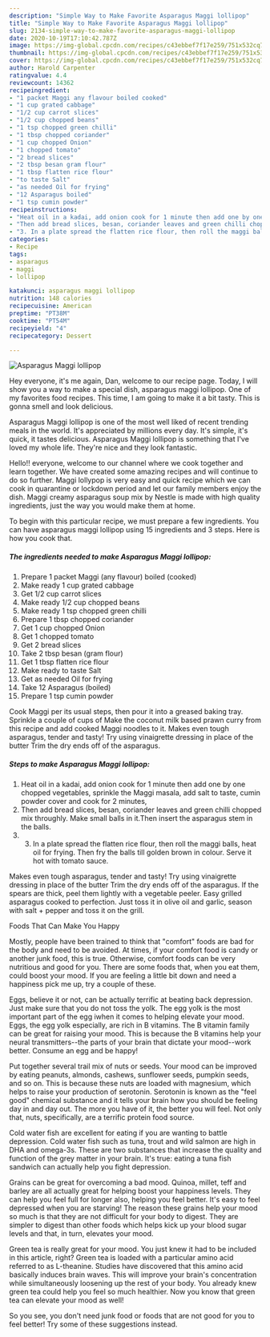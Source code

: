```yaml
---
description: "Simple Way to Make Favorite Asparagus Maggi lollipop"
title: "Simple Way to Make Favorite Asparagus Maggi lollipop"
slug: 2134-simple-way-to-make-favorite-asparagus-maggi-lollipop
date: 2020-10-19T17:10:42.787Z
image: https://img-global.cpcdn.com/recipes/c43ebbef7f17e259/751x532cq70/asparagus-maggi-lollipop-recipe-main-photo.jpg
thumbnail: https://img-global.cpcdn.com/recipes/c43ebbef7f17e259/751x532cq70/asparagus-maggi-lollipop-recipe-main-photo.jpg
cover: https://img-global.cpcdn.com/recipes/c43ebbef7f17e259/751x532cq70/asparagus-maggi-lollipop-recipe-main-photo.jpg
author: Harold Carpenter
ratingvalue: 4.4
reviewcount: 14362
recipeingredient:
- "1 packet Maggi any flavour boiled cooked"
- "1 cup grated cabbage"
- "1/2 cup carrot slices"
- "1/2 cup chopped beans"
- "1 tsp chopped green chilli"
- "1 tbsp chopped coriander"
- "1 cup chopped Onion"
- "1 chopped tomato"
- "2 bread slices"
- "2 tbsp besan gram flour"
- "1 tbsp flatten rice flour"
- "to taste Salt"
- "as needed Oil for frying"
- "12 Asparagus boiled"
- "1 tsp cumin powder"
recipeinstructions:
- "Heat oil in a kadai, add onion cook for 1 minute then add one by one chopped vegetables, sprinkle the Maggi masala, add salt to taste, cumin powder cover and cook for 2 minutes,"
- "Then add bread slices, besan, coriander leaves and green chilli chopped mix throughly. Make small balls in it.Then insert the asparagus stem in the balls."
- "3. In a plate spread the flatten rice flour, then roll the maggi balls, heat oil for frying. Then fry the balls till golden brown in colour. Serve it hot with tomato sauce."
categories:
- Recipe
tags:
- asparagus
- maggi
- lollipop

katakunci: asparagus maggi lollipop 
nutrition: 148 calories
recipecuisine: American
preptime: "PT38M"
cooktime: "PT54M"
recipeyield: "4"
recipecategory: Dessert

---
```



![Asparagus Maggi lollipop](https://img-global.cpcdn.com/recipes/c43ebbef7f17e259/751x532cq70/asparagus-maggi-lollipop-recipe-main-photo.jpg)

Hey everyone, it's me again, Dan, welcome to our recipe page. Today, I will show you a way to make a special dish, asparagus maggi lollipop. One of my favorites food recipes. This time, I am going to make it a bit tasty. This is gonna smell and look delicious.

Asparagus Maggi lollipop is one of the most well liked of recent trending meals in the world. It's appreciated by millions every day. It's simple, it's quick, it tastes delicious. Asparagus Maggi lollipop is something that I've loved my whole life. They're nice and they look fantastic.

Hello!! everyone, welcome to our channel where we cook together and learn together. We have created some amazing recipes and will continue to do so further. Maggi lollypop is very easy and quick recipe which we can cook in quarantine or lockdown period and let our family members enjoy the dish. Maggi creamy asparagus soup mix by Nestle is made with high quality ingredients, just the way you would make them at home.


To begin with this particular recipe, we must prepare a few ingredients. You can have asparagus maggi lollipop using 15 ingredients and 3 steps. Here is how you cook that.

<!--inarticleads1-->

##### The ingredients needed to make Asparagus Maggi lollipop:

1. Prepare 1 packet Maggi (any flavour) boiled (cooked)
1. Make ready 1 cup grated cabbage
1. Get 1/2 cup carrot slices
1. Make ready 1/2 cup chopped beans
1. Make ready 1 tsp chopped green chilli
1. Prepare 1 tbsp chopped coriander
1. Get 1 cup chopped Onion
1. Get 1 chopped tomato
1. Get 2 bread slices
1. Take 2 tbsp besan (gram flour)
1. Get 1 tbsp flatten rice flour
1. Make ready to taste Salt
1. Get as needed Oil for frying
1. Take 12 Asparagus (boiled)
1. Prepare 1 tsp cumin powder


Cook Maggi per its usual steps, then pour it into a greased baking tray. Sprinkle a couple of cups of Make the coconut milk based prawn curry from this recipe and add cooked Maggi noodles to it. Makes even tough asparagus, tender and tasty! Try using vinaigrette dressing in place of the butter Trim the dry ends off of the asparagus. 

<!--inarticleads2-->

##### Steps to make Asparagus Maggi lollipop:

1. Heat oil in a kadai, add onion cook for 1 minute then add one by one chopped vegetables, sprinkle the Maggi masala, add salt to taste, cumin powder cover and cook for 2 minutes,
1. Then add bread slices, besan, coriander leaves and green chilli chopped mix throughly. Make small balls in it.Then insert the asparagus stem in the balls.
1. 3. In a plate spread the flatten rice flour, then roll the maggi balls, heat oil for frying. Then fry the balls till golden brown in colour. Serve it hot with tomato sauce.


Makes even tough asparagus, tender and tasty! Try using vinaigrette dressing in place of the butter Trim the dry ends off of the asparagus. If the spears are thick, peel them lightly with a vegetable peeler. Easy grilled asparagus cooked to perfection. Just toss it in olive oil and garlic, season with salt + pepper and toss it on the grill. 

Foods That Can Make You Happy


Mostly, people have been trained to think that "comfort" foods are bad for the body and need to be avoided. At times, if your comfort food is candy or another junk food, this is true. Otherwise, comfort foods can be very nutritious and good for you. There are some foods that, when you eat them, could boost your mood. If you are feeling a little bit down and need a happiness pick me up, try a couple of these.

Eggs, believe it or not, can be actually terrific at beating back depression. Just make sure that you do not toss the yolk. The egg yolk is the most important part of the egg iwhen it comes to helping elevate your mood. Eggs, the egg yolk especially, are rich in B vitamins. The B vitamin family can be great for raising your mood. This is because the B vitamins help your neural transmitters--the parts of your brain that dictate your mood--work better. Consume an egg and be happy!

Put together several trail mix of nuts or seeds. Your mood can be improved by eating peanuts, almonds, cashews, sunflower seeds, pumpkin seeds, and so on. This is because these nuts are loaded with magnesium, which helps to raise your production of serotonin. Serotonin is known as the "feel good" chemical substance and it tells your brain how you should be feeling day in and day out. The more you have of it, the better you will feel. Not only that, nuts, specifically, are a terrific protein food source.

Cold water fish are excellent for eating if you are wanting to battle depression. Cold water fish such as tuna, trout and wild salmon are high in DHA and omega-3s. These are two substances that increase the quality and function of the grey matter in your brain. It's true: eating a tuna fish sandwich can actually help you fight depression. 

Grains can be great for overcoming a bad mood. Quinoa, millet, teff and barley are all actually great for helping boost your happiness levels. They can help you feel full for longer also, helping you feel better. It's easy to feel depressed when you are starving! The reason these grains help your mood so much is that they are not difficult for your body to digest. They are simpler to digest than other foods which helps kick up your blood sugar levels and that, in turn, elevates your mood.

Green tea is really great for your mood. You just knew it had to be included in this article, right? Green tea is loaded with a particular amino acid referred to as L-theanine. Studies have discovered that this amino acid basically induces brain waves. This will improve your brain's concentration while simultaneously loosening up the rest of your body. You already knew green tea could help you feel so much healthier. Now you know that green tea can elevate your mood as well!

So you see, you don't need junk food or foods that are not good for you to feel better! Try  some  of  these  suggestions  instead.

